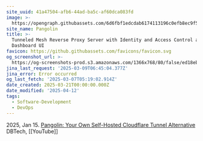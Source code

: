 ```yaml
---
site_uuid: 41a47504-afb6-44ad-ba5c-af60dca083fd
image: >-
  https://opengraph.githubassets.com/6d6fbf1edcdab6174113196c0efb8ec9f59e37236e9a4357487b03c4877a1744/fosrl/pangolin
site_name: Pangolin
title: >-
  Tunneled Mesh Reverse Proxy Server with Identity and Access Control and
  Dashboard UI
favicon: https://github.githubassets.com/favicons/favicon.svg
og_screenshot_url: >-
  https://og-screenshots-prod.s3.amazonaws.com/1366x768/80/false/ed18eba8969efaf5fdb7425a56a7a0e85fbb996a56afc5d3bd51cbc89f946ed1.jpeg
jina_last_request: '2025-03-09T06:45:04.377Z'
jina_error: Error occurred
og_last_fetch: '2025-03-07T05:19:02.914Z'
date_created: 2025-03-21T00:00:00.000Z
date_modified: '2025-04-12'
tags:
  - Software-Development
  - DevOps
---
```














2025, Jan 15. [Pangolin: Your Own Self-Hosted Cloudflare Tunnel Alternative](https://youtu.be/a-a-Xk1hXBQ?si=DBMvyI3u3X3j-Hz2) DBTech, [[YouTube]]
